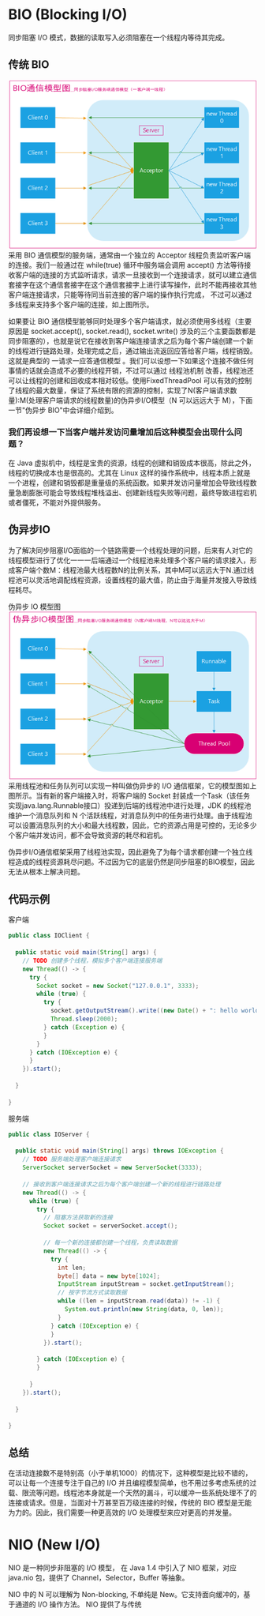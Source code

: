 # BIO (Blocking I/O)
同步阻塞 I/O 模式，数据的读取写入必须阻塞在一个线程内等待其完成。

## 传统 BIO
![](assets/BIO通信模型图.png)
采用 BIO 通信模型的服务端，通常由一个独立的 Acceptor 线程负责监听客户端的连接。我们一般通过在 while(true) 循环中服务端会调用 accept() 方法等待接收客户端的连接的方式监听请求，请求一旦接收到一个连接请求，就可以建立通信套接字在这个通信套接字在这个通信套接字上进行读写操作，此时不能再接收其他客户端连接请求，只能等待同当前连接的客户端的操作执行完成， 不过可以通过多线程来支持多个客户端的连接，如上图所示。

如果要让 BIO 通信模型能够同时处理多个客户端请求，就必须使用多线程（主要原因是 socket.accept(), socket.read(), socket.write() 涉及的三个主要函数都是同步阻塞的），也就是说它在接收到客户端连接请求之后为每个客户端创建一个新的线程进行链路处理，处理完成之后，通过输出流返回应答给客户端，线程销毁。这就是典型的 一请求一应答通信模型 。我们可以设想一下如果这个连接不做任何事情的话就会造成不必要的线程开销，不过可以通过 线程池机制 改善，线程池还可以让线程的创建和回收成本相对较低。使用FixedThreadPool 可以有效的控制了线程的最大数量，保证了系统有限的资源的控制，实现了N(客户端请求数量):M(处理客户端请求的线程数量)的伪异步I/O模型（N 可以远远大于 M），下面一节"伪异步 BIO"中会详细介绍到。

### 我们再设想一下当客户端并发访问量增加后这种模型会出现什么问题？
在 Java 虚拟机中，线程是宝贵的资源，线程的创建和销毁成本很高，除此之外，线程的切换成本也是很高的。尤其在 Linux 这样的操作系统中，线程本质上就是一个进程，创建和销毁都是重量级的系统函数。如果并发访问量增加会导致线程数量急剧膨胀可能会导致线程堆栈溢出、创建新线程失败等问题，最终导致进程宕机或者僵死，不能对外提供服务。

## 伪异步IO
为了解决同步阻塞I/O面临的一个链路需要一个线程处理的问题，后来有人对它的线程模型进行了优化一一一后端通过一个线程池来处理多个客户端的请求接入，形成客户端个数M：线程池最大线程数N的比例关系，其中M可以远远大于N.通过线程池可以灵活地调配线程资源，设置线程的最大值，防止由于海量并发接入导致线程耗尽。

伪异步 IO 模型图
![](assets/伪异步IO模型图.png)
采用线程池和任务队列可以实现一种叫做伪异步的 I/O 通信框架，它的模型图如上图所示。当有新的客户端接入时，将客户端的 Socket 封装成一个Task（该任务实现java.lang.Runnable接口）投递到后端的线程池中进行处理，JDK 的线程池维护一个消息队列和 N 个活跃线程，对消息队列中的任务进行处理。由于线程池可以设置消息队列的大小和最大线程数，因此，它的资源占用是可控的，无论多少个客户端并发访问，都不会导致资源的耗尽和宕机。

伪异步I/O通信框架采用了线程池实现，因此避免了为每个请求都创建一个独立线程造成的线程资源耗尽问题。不过因为它的底层仍然是同步阻塞的BIO模型，因此无法从根本上解决问题。
## 代码示例
客户端
```java
public class IOClient {

  public static void main(String[] args) {
    // TODO 创建多个线程，模拟多个客户端连接服务端
    new Thread(() -> {
      try {
        Socket socket = new Socket("127.0.0.1", 3333);
        while (true) {
          try {
            socket.getOutputStream().write((new Date() + ": hello world").getBytes());
            Thread.sleep(2000);
          } catch (Exception e) {
          }
        }
      } catch (IOException e) {
      }
    }).start();

  }

}
```
服务端
```java
public class IOServer {

  public static void main(String[] args) throws IOException {
    // TODO 服务端处理客户端连接请求
    ServerSocket serverSocket = new ServerSocket(3333);

    // 接收到客户端连接请求之后为每个客户端创建一个新的线程进行链路处理
    new Thread(() -> {
      while (true) {
        try {
          // 阻塞方法获取新的连接
          Socket socket = serverSocket.accept();

          // 每一个新的连接都创建一个线程，负责读取数据
          new Thread(() -> {
            try {
              int len;
              byte[] data = new byte[1024];
              InputStream inputStream = socket.getInputStream();
              // 按字节流方式读取数据
              while ((len = inputStream.read(data)) != -1) {
                System.out.println(new String(data, 0, len));
              }
            } catch (IOException e) {
            }
          }).start();

        } catch (IOException e) {
        }

      }
    }).start();

  }

}
```

## 总结
在活动连接数不是特别高（小于单机1000）的情况下，这种模型是比较不错的，可以让每一个连接专注于自己的 I/O 并且编程模型简单，也不用过多考虑系统的过载、限流等问题。线程池本身就是一个天然的漏斗，可以缓冲一些系统处理不了的连接或请求。但是，当面对十万甚至百万级连接的时候，传统的 BIO 模型是无能为力的。因此，我们需要一种更高效的 I/O 处理模型来应对更高的并发量。

# NIO (New I/O)
NIO 是一种同步非阻塞的 I/O 模型， 在 Java 1.4 中引入了 NIO 框架，对应 java.nio 包，提供了 Channel，Selector，Buffer 等抽象。

NIO 中的 N 可以理解为 Non-blocking, 不单纯是 New。它支持面向缓冲的，基于通道的 I/O 操作方法。 NIO 提供了与传统